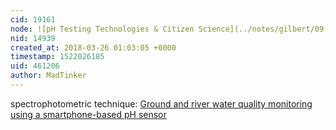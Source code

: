 ```yaml
---
cid: 19161
node: ![pH Testing Technologies & Citizen Science](../notes/gilbert/09-22-2017/ph-testing-technologies-citizen-science)
nid: 14939
created_at: 2018-03-26 01:03:05 +0000
timestamp: 1522026185
uid: 461206
author: MadTinker
---
```


spectrophotometric technique: [Ground and river water quality monitoring using a smartphone-based pH sensor](https://aip.scitation.org/doi/pdf/10.1063/1.4921835) 